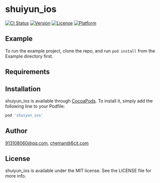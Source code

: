 # shuiyun_ios

[![CI Status](https://img.shields.io/travis/913108060@qq.com/shuiyun_ios.svg?style=flat)](https://travis-ci.org/913108060@qq.com/shuiyun_ios)
[![Version](https://img.shields.io/cocoapods/v/shuiyun_ios.svg?style=flat)](https://cocoapods.org/pods/shuiyun_ios)
[![License](https://img.shields.io/cocoapods/l/shuiyun_ios.svg?style=flat)](https://cocoapods.org/pods/shuiyun_ios)
[![Platform](https://img.shields.io/cocoapods/p/shuiyun_ios.svg?style=flat)](https://cocoapods.org/pods/shuiyun_ios)

## Example

To run the example project, clone the repo, and run `pod install` from the Example directory first.

## Requirements

## Installation

shuiyun_ios is available through [CocoaPods](https://cocoapods.org). To install
it, simply add the following line to your Podfile:

```ruby
pod 'shuiyun_ios'
```

## Author

913108060@qq.com, cheman@6cit.com

## License

shuiyun_ios is available under the MIT license. See the LICENSE file for more info.
